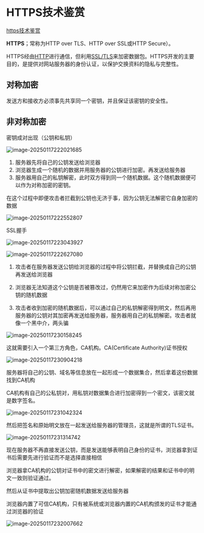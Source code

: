 # HTTPS技术鉴赏

[https技术鉴赏](https://www.bilibili.com/video/BV1uY4y1D7Ng/?spm_id_from=333.1387.favlist.content.click&vd_source=aff299492aef997f739ddf5bb0ae722e)

**HTTPS**；常称为HTTP over TLS、HTTP over SSL或HTTP Secure）。

HTTPS经由[HTTP](https://zh.wikipedia.org/wiki/HTTP)进行通信，但利用[SSL/TLS](https://zh.wikipedia.org/wiki/传输层安全)来加密数据包。HTTPS开发的主要目的，是提供对网站服务器的身份认证，以保护交换资料的隐私与完整性。

## 对称加密

发送方和接收方必须事先共享同一个密钥，并且保证该密钥的安全性。

## 非对称加密

密钥成对出现（公钥和私钥）

![image-20250117222021685](C:\Users\user\AppData\Roaming\Typora\typora-user-images\image-20250117222021685.png)

1. 服务器先将自己的公钥发送给浏览器
2. 浏览器生成一个随机的数据并用服务器的公钥进行加密。再发送给服务器
3. 服务器用自己的私钥解密，此时双方得到同一个随机数据。这个随机数据便可以作为对称加密的密钥。

在这个过程中即便攻击者拦截到公钥也无济于事，因为公钥无法解密它自身加密的数据

![image-20250117222552807](C:\Users\user\AppData\Roaming\Typora\typora-user-images\image-20250117222552807.png)

SSL握手

![image-20250117223043927](C:\Users\user\AppData\Roaming\Typora\typora-user-images\image-20250117223043927.png)

![image-20250117222627080](C:\Users\user\AppData\Roaming\Typora\typora-user-images\image-20250117222627080.png)

1. 攻击者在服务器发送公钥给浏览器的过程中将公钥拦截，并替换成自己的公钥再发送给浏览器

2. 浏览器无法知道这个公钥是否被篡改过，仍然用它来加密作为后续对称加密公钥的随机数据
3. 攻击者收到加密的随机数据后，可以通过自己的私钥解密得到明文，然后再用服务器的公钥对其加密再发送给服务器，服务器用自己的私钥解密。攻击者就像一个黑中介，两头骗

![image-20250117230158245](C:\Users\user\AppData\Roaming\Typora\typora-user-images\image-20250117230158245.png)

这就需要引入一个第三方角色，CA机构。CA(Certificate Authority)证书授权

![image-20250117230904218](C:\Users\user\AppData\Roaming\Typora\typora-user-images\image-20250117230904218.png)

服务器将自己的公钥、域名等信息放在一起形成一个数据集合，然后拿着这份数据找到CA机构

CA机构有自己的公私钥对，用私钥对数据集合进行加密得到一个密文，该密文就是数字签名。

![image-20250117231042324](C:\Users\user\AppData\Roaming\Typora\typora-user-images\image-20250117231042324.png)

然后把签名和原始明文放在一起发送给服务器的管理员，这就是所谓的TLS证书。

![image-20250117231314742](C:\Users\user\AppData\Roaming\Typora\typora-user-images\image-20250117231314742.png)

现在服务器不再直接发送公钥，而是发送能够表明自己身份的证书，浏览器拿到证书后需要先进行验证而不是选择直接相信

浏览器拿CA机构的公钥对证书中的密文进行解密，如果解密的结果和证书中的明文一致则验证通过。

然后从证书中提取出公钥加密随机数据发送给服务器

浏览器内置了可信CA机构，只有被系统或浏览器内置的CA机构颁发的证书才能通过浏览器的验证

![image-20250117232007662](C:\Users\user\AppData\Roaming\Typora\typora-user-images\image-20250117232007662.png)